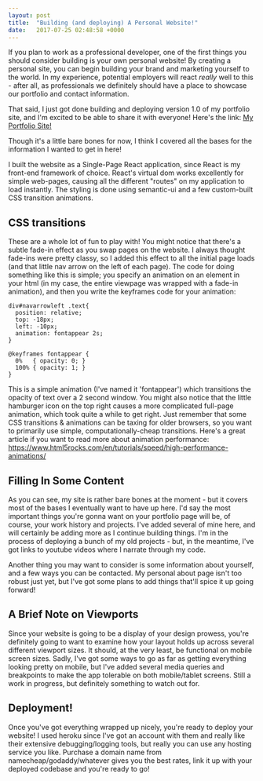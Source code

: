 ```yaml
---
layout: post
title:  "Building (and deploying) A Personal Website!"
date:   2017-07-25 02:48:58 +0000
---
```



If you plan to work as a professional developer, one of the first things you should consider building is your own personal website! By creating a personal site, you can begin building your brand and marketing yourself to the world. In my experience, potential employers will react *really* well to this - after all, as professionals we definitely should have a place to showcase our portfolio and contact information.

That said, I just got done building and deploying version 1.0 of my portfolio site, and I'm excited to be able to share it with everyone! Here's the link: [My Portfolio Site!](http://mdjurdjevic.me/)

Though it's a little bare bones for now, I think I covered all the bases for the information I wanted to get in here!

I built the website as a Single-Page React application, since React is my front-end framework of choice. React's virtual dom works excellently for simple web-pages, causing all the different "routes" on my application to load instantly. The styling is done using semantic-ui and a few custom-built CSS transition animations. 

## CSS transitions
These are a whole lot of fun to play with! You might notice that there's a subtle fade-in effect as you swap pages on the website. I always thought fade-ins were pretty classy, so I added this effect to all the initial page loads (and that little nav arrow on the left of each page). The code for doing something like this is simple; you specify an animation on an element in your html (in my case, the entire viewpage was wrapped with a fade-in animation), and then you write the keyframes code for your animation: 

```
div#navarrowleft .text{
  position: relative;
  top: -18px;
  left: -10px;
  animation: fontappear 2s;
}

@keyframes fontappear {
  0%   { opacity: 0; }
  100% { opacity: 1; }
}
```

This is a simple animation (I've named it 'fontappear') which transitions the opacity of text over a 2 second window. You might also notice that the little hamburger icon on the top right causes a more complicated full-page animation, which took quite a while to get right. Just remember that some CSS transitions & animations can be taxing for older browsers, so you want to primarily use simple, computationally-cheap transitions. Here's a great article if you want to read more about animation performance: https://www.html5rocks.com/en/tutorials/speed/high-performance-animations/

## Filling In Some Content

As you can see, my site is rather bare bones at the moment - but it covers most of the bases I eventually want to have up here. I'd say the most important things you're gonna want on your portfolio page will be, of course, your work history and projects. I've added several of mine here, and will certainly be adding more as I continue building things. I'm in the process of deploying a bunch of my old projects - but, in the meantime, I've got links to youtube videos where I narrate through my code.

Another thing you may want to consider is some information about yourself, and a few ways you can be contacted. My personal about page isn't too robust just yet, but I've got some plans to add things that'll spice it up going forward!

## A Brief Note on Viewports

Since your website is going to be a display of your design prowess, you're definitely going to want to examine how your layout holds up across several different viewport sizes. It should, at the very least, be functional on mobile screen sizes. Sadly, I've got some ways to go as far as getting everything looking pretty on mobile, but I've added several media queries and breakpoints to make the app tolerable on both mobile/tablet screens. Still a work in progress, but definitely something to watch out for.

## Deployment!

Once you've got everything wrapped up nicely, you're ready to deploy your website! I used heroku since I've got an account with them and really like their extensive debugging/logging tools, but really you can use any hosting service you like. Purchase a domain name from namecheap/godaddy/whatever gives you the best rates, link it up with your deployed codebase and you're ready to go!

